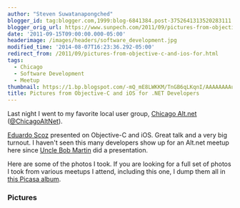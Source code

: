 ```yaml
---
author: "Steven Suwatanapongched"
blogger_id: tag:blogger.com,1999:blog-6841384.post-3752641313520283111
blogger_orig_url: https://www.sunpech.com/2011/09/pictures-from-objective-c-and-ios-for.html
date: '2011-09-15T09:00:00.000-05:00'
headerimage: /images/headers/software_development.jpg
modified_time: '2014-08-07T16:23:36.292-05:00'
redirect_from: /2011/09/pictures-from-objective-c-and-ios-for.html
tags:
  - Chicago
  - Software Development
  - Meetup
thumbnail: https://1.bp.blogspot.com/-mQ_mE8LWKKM/TnGB6qLKqnI/AAAAAAAAucU/7ElGf42YqLY/s600/2011-09-14+at+16-28-37.jpg
title: Pictures from Objective-C and iOS for .NET Developers
---
```



Last night I went to my favorite local user group, <a href="https://chicagoalt.net/">Chicago Alt.net</a> (<a href="https://twitter.com/#!/chicagoaltnet">@ChicagoAltNet</a>).

<a href="https://twitter.com/#!/escoz">Eduardo Scoz</a> presented on Objective-C and iOS. Great talk and a very big turnout. I haven't seen this many developers show up for an Alt.net meetup here since <a href="https://twitter.com/#!/unclebobmartin">Uncle Bob Martin</a> did a presentation.

Here are some of the photos I took. If you are looking for a full set of photos I took from various meetups I attend, including this one, I dump them all in <a href="https://picasaweb.google.com/101693597219413173200/2011TechMeetups">this Picasa album</a>.

### Pictures

<a href="https://1.bp.blogspot.com/-mQ_mE8LWKKM/TnGB6qLKqnI/AAAAAAAAucU/7ElGf42YqLY/s600/2011-09-14+at+16-28-37.jpg" alt=""><img    border="0"  src="https://1.bp.blogspot.com/-mQ_mE8LWKKM/TnGB6qLKqnI/AAAAAAAAucU/7ElGf42YqLY/s320/2011-09-14+at+16-28-37.jpg" alt=""  /></a>

<a href="https://4.bp.blogspot.com/--71D1pvzHTw/TnGB7KcnkrI/AAAAAAAAucY/7ZSjOX3ttUo/s600/2011-09-14+at+16-26-54.jpg" alt=""><img    border="0"  src="https://4.bp.blogspot.com/--71D1pvzHTw/TnGB7KcnkrI/AAAAAAAAucY/7ZSjOX3ttUo/s320/2011-09-14+at+16-26-54.jpg" alt=""  /></a>

<a href="https://1.bp.blogspot.com/-kMThEpwcdUE/TnGB9nTkJkI/AAAAAAAAuck/CMOp6VuPl7U/s600/2011-09-14+at+16-27-58.jpg" alt=""><img    border="0"  src="https://1.bp.blogspot.com/-kMThEpwcdUE/TnGB9nTkJkI/AAAAAAAAuck/CMOp6VuPl7U/s320/2011-09-14+at+16-27-58.jpg" alt=""  /></a>

<a href="https://1.bp.blogspot.com/-Lms5FSJxrCg/TnGB-HMRXLI/AAAAAAAAuco/CeMII4OPNUk/s600/2011-09-14+at+16-28-01.jpg" alt=""><img    border="0"  src="https://1.bp.blogspot.com/-Lms5FSJxrCg/TnGB-HMRXLI/AAAAAAAAuco/CeMII4OPNUk/s320/2011-09-14+at+16-28-01.jpg" alt=""  /></a>

<a href="https://1.bp.blogspot.com/-ElYxyjd05DA/TnGB-3y8NBI/AAAAAAAAucs/tAaSJCHERWo/s600/2011-09-14+at+16-29-38.jpg" alt=""><img    border="0"  src="https://1.bp.blogspot.com/-ElYxyjd05DA/TnGB-3y8NBI/AAAAAAAAucs/tAaSJCHERWo/s320/2011-09-14+at+16-29-38.jpg" alt=""  /></a>

<a href="https://4.bp.blogspot.com/-MbC_p2vxCo0/TnGB_cK7aqI/AAAAAAAAucw/IXuxm1AGGYk/s600/2011-09-14+at+16-32-19.jpg" alt=""><img    border="0"  src="https://4.bp.blogspot.com/-MbC_p2vxCo0/TnGB_cK7aqI/AAAAAAAAucw/IXuxm1AGGYk/s320/2011-09-14+at+16-32-19.jpg" alt=""  /></a>

<a href="https://3.bp.blogspot.com/-VORjvV-aiG4/TnGCAIo4IeI/AAAAAAAAuc0/E62DiVshjos/s600/2011-09-14+at+16-33-05.jpg" alt=""><img    border="0"  src="https://3.bp.blogspot.com/-VORjvV-aiG4/TnGCAIo4IeI/AAAAAAAAuc0/E62DiVshjos/s320/2011-09-14+at+16-33-05.jpg" alt=""  /></a>

<a href="https://1.bp.blogspot.com/-c-BsH82CjWs/TnGCA5j5lRI/AAAAAAAAuc4/YxrdGK0Fr4g/s600/2011-09-14+at+16-34-53.jpg" alt=""><img    border="0"  src="https://1.bp.blogspot.com/-c-BsH82CjWs/TnGCA5j5lRI/AAAAAAAAuc4/YxrdGK0Fr4g/s320/2011-09-14+at+16-34-53.jpg" alt=""  /></a>

<a href="https://4.bp.blogspot.com/-QwG0DRqAnd0/TnGCCBEWpOI/AAAAAAAAudA/Rvgplry3Zl8/s600/2011-09-14+at+16-35-32.jpg" alt=""><img    border="0"  src="https://4.bp.blogspot.com/-QwG0DRqAnd0/TnGCCBEWpOI/AAAAAAAAudA/Rvgplry3Zl8/s320/2011-09-14+at+16-35-32.jpg" alt=""  /></a>

<a href="https://3.bp.blogspot.com/-OvNuDX1fDfE/TnGCHbkgQ9I/AAAAAAAAudU/YIrqStP8928/s600/2011-09-14+at+16-38-01.jpg" alt=""><img    border="0"  src="https://3.bp.blogspot.com/-OvNuDX1fDfE/TnGCHbkgQ9I/AAAAAAAAudU/YIrqStP8928/s320/2011-09-14+at+16-38-01.jpg" alt=""  /></a>

<a href="https://3.bp.blogspot.com/-qlliDSOlNvw/TnGCICmFefI/AAAAAAAAudY/jsVv2G4EaFE/s600/2011-09-14+at+16-39-27.jpg" alt=""><img    border="0"  src="https://3.bp.blogspot.com/-qlliDSOlNvw/TnGCICmFefI/AAAAAAAAudY/jsVv2G4EaFE/s320/2011-09-14+at+16-39-27.jpg" alt=""  /></a>

<a href="https://2.bp.blogspot.com/-fgx-AeGszeo/TnGCMPoiJaI/AAAAAAAAud4/tFm-kiQzhIE/s600/2011-09-14+at+16-53-58.jpg" alt=""><img    border="0"  src="https://2.bp.blogspot.com/-fgx-AeGszeo/TnGCMPoiJaI/AAAAAAAAud4/tFm-kiQzhIE/s320/2011-09-14+at+16-53-58.jpg" alt=""  /></a>

<a href="https://3.bp.blogspot.com/-VxvMFex8468/TnGCMgXuo9I/AAAAAAAAud8/OvUO4mRLhOI/s600/2011-09-14+at+17-06-10.jpg" alt=""><img    border="0"  src="https://3.bp.blogspot.com/-VxvMFex8468/TnGCMgXuo9I/AAAAAAAAud8/OvUO4mRLhOI/s320/2011-09-14+at+17-06-10.jpg" alt=""  /></a>

<a href="https://3.bp.blogspot.com/-UbuV55l95mI/TnGCP8sOy8I/AAAAAAAAueQ/B_rJJ-RrrxM/s600/2011-09-14+at+17-20-49.jpg" alt=""><img    border="0"  src="https://3.bp.blogspot.com/-UbuV55l95mI/TnGCP8sOy8I/AAAAAAAAueQ/B_rJJ-RrrxM/s320/2011-09-14+at+17-20-49.jpg" alt=""  /></a>

<a href="https://1.bp.blogspot.com/-EQxUTt0OwHE/TnGCRQiQ7MI/AAAAAAAAuec/7bw8P5MlrUY/s600/2011-09-14+at+17-31-04.jpg" alt=""><img    border="0"  src="https://1.bp.blogspot.com/-EQxUTt0OwHE/TnGCRQiQ7MI/AAAAAAAAuec/7bw8P5MlrUY/s320/2011-09-14+at+17-31-04.jpg" alt=""  /></a>

<a href="https://1.bp.blogspot.com/-0EDX9wp2Dec/TnGCUx1VNYI/AAAAAAAAuew/BK03Bw0CnGg/s600/2011-09-14+at+17-35-33.jpg" alt=""><img    border="0"  src="https://1.bp.blogspot.com/-0EDX9wp2Dec/TnGCUx1VNYI/AAAAAAAAuew/BK03Bw0CnGg/s320/2011-09-14+at+17-35-33.jpg" alt=""  /></a>

<a href="https://3.bp.blogspot.com/-tG5BIKFN4Rc/TnGCW0KTdtI/AAAAAAAAue8/D36MxIyzvTQ/s600/2011-09-14+at+18-04-31.jpg" alt=""><img    border="0"  src="https://3.bp.blogspot.com/-tG5BIKFN4Rc/TnGCW0KTdtI/AAAAAAAAue8/D36MxIyzvTQ/s320/2011-09-14+at+18-04-31.jpg" alt=""  /></a>